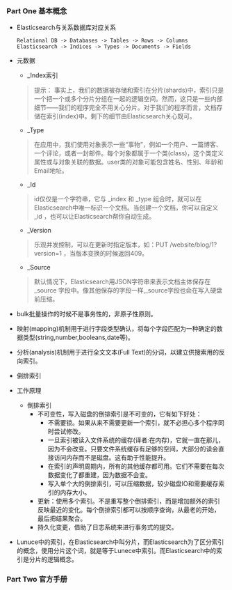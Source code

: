 ### Part One 基本概念

* Elasticsearch与关系数据库对应关系
    ```
    Relational DB -> Databases -> Tables -> Rows -> Columns
    Elasticsearch -> Indices -> Types -> Documents -> Fields
    ```
* 元数据
    * _Index索引
    > 提示：
    > 事实上，我们的数据被存储和索引在分片(shards)中，索引只是一个把一个或多个分片分组在一起的逻辑空间。然而，这只是一些内部细节——我们的程序完全不用关心分片。对于我们的程序而言，文档存储在索引(index)中。剩下的细节由Elasticsearch关心既可。
    * _Type
    > 在应用中，我们使用对象表示一些“事物”，例如一个用户、一篇博客、一个评论，或者一封邮件。每个对象都属于一个类(class)，这个类定义属性或与对象关联的数据。user类的对象可能包含姓名、性别、年龄和Email地址。
    * _Id
    > id仅仅是一个字符串，它与 _index 和 _type 组合时，就可以在Elasticsearch中唯一标识一个文档。当创建一个文档，你可以自定义 _id ，也可以让Elasticsearch帮你自动生成。
    * _Version
    > 乐观并发控制，可以在更新时指定版本，如：PUT /website/blog/1?version=1 ，当版本变换的时候返回409。
    * _Source
    > 默认情况下，Elasticsearch用JSON字符串来表示文档主体保存在_source 字段中。像其他保存的字段一样,_source字段也会在写入硬盘前压缩。

* bulk批量操作的时候不是事务性的，非原子性原则。
* 映射(mapping)机制用于进行字段类型确认，将每个字段匹配为一种确定的数据类型(string,number,booleans,date等)。
* 分析(analysis)机制用于进行全文文本(Full Text)的分词，以建立供搜索用的反向索引。
* 倒排索引

* 工作原理
  * 倒排索引
    * 不可变性，写入磁盘的倒排索引是不可变的，它有如下好处：
        * 不需要锁。如果从来不需要更新一个索引，就不必担心多个程序同时尝试修改。
        * 一旦索引被读入文件系统的缓存(译者:在内存)，它就一直在那儿，因为不会改变。只要文件系统缓存有足够的空间，大部分的读会直接访问内存而不是磁盘。这有助于性能提升。
        * 在索引的声明周期内，所有的其他缓存都可用。它们不需要在每次数据变化了都重建，因为数据不会变。
        * 写入单个大的倒排索引，可以压缩数据，较少磁盘IO和需要缓存索引的内存大小。
    * 更新：使用多个索引。不是重写整个倒排索引，而是增加额外的索引反映最近的变化。每个倒排索引都可以按顺序查询，从最老的开始，最后把结果聚合。
    * 持久化变更，借助了日志系统来进行事务式的提交。
* Lunuce中的索引，在Elasticsearch中叫分片，而Elasticsearch为了区分索引的概念，使用分片这个词，就是等于Lunece中索引。而Elasticsearch中的索引是分片的逻辑概念。

### Part Two 官方手册